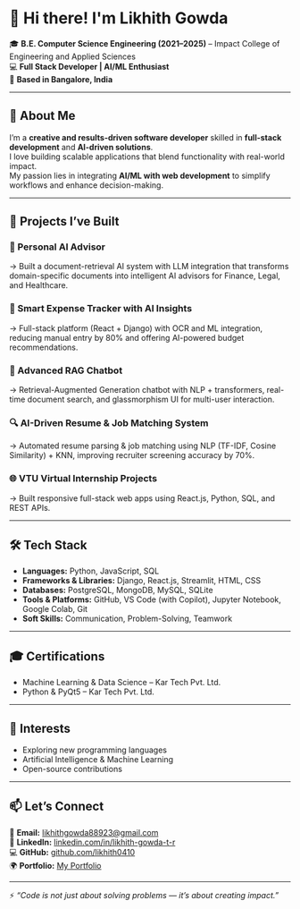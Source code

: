 # 👋 Hi there! I'm Likhith Gowda  

🎓 **B.E. Computer Science Engineering (2021–2025)** – Impact College of Engineering and Applied Sciences  
💻 **Full Stack Developer | AI/ML Enthusiast**  
📍 **Based in Bangalore, India**  

---

## 🚀 About Me  
I’m a **creative and results-driven software developer** skilled in **full-stack development** and **AI-driven solutions**.  
I love building scalable applications that blend functionality with real-world impact.  
My passion lies in integrating **AI/ML with web development** to simplify workflows and enhance decision-making.  

---

## 🧠 Projects I’ve Built  

### 🤖 Personal AI Advisor  
→ Built a document-retrieval AI system with LLM integration that transforms domain-specific documents into intelligent AI advisors for Finance, Legal, and Healthcare.  

### 💸 Smart Expense Tracker with AI Insights  
→ Full-stack platform (React + Django) with OCR and ML integration, reducing manual entry by 80% and offering AI-powered budget recommendations.  

### 💬 Advanced RAG Chatbot  
→ Retrieval-Augmented Generation chatbot with NLP + transformers, real-time document search, and glassmorphism UI for multi-user interaction.  

### 🔍 AI-Driven Resume & Job Matching System  
→ Automated resume parsing & job matching using NLP (TF-IDF, Cosine Similarity) + KNN, improving recruiter screening accuracy by 70%.  

### 🌐 VTU Virtual Internship Projects  
→ Built responsive full-stack web apps using React.js, Python, SQL, and REST APIs.  

---

## 🛠️ Tech Stack  

- **Languages:** Python, JavaScript, SQL  
- **Frameworks & Libraries:** Django, React.js, Streamlit, HTML, CSS  
- **Databases:** PostgreSQL, MongoDB, MySQL, SQLite  
- **Tools & Platforms:** GitHub, VS Code (with Copilot), Jupyter Notebook, Google Colab, Git  
- **Soft Skills:** Communication, Problem-Solving, Teamwork  

---

## 🎓 Certifications  

- Machine Learning & Data Science – Kar Tech Pvt. Ltd.  
- Python & PyQt5 – Kar Tech Pvt. Ltd.  

---

## 🌱 Interests  

- Exploring new programming languages  
- Artificial Intelligence & Machine Learning  
- Open-source contributions  

---

## 📫 Let’s Connect  

📧 **Email:** [likhithgowda88923@gmail.com](mailto:likhithgowda88923@gmail.com)  
🔗 **LinkedIn:** [linkedin.com/in/likhith-gowda-t-r](https://www.linkedin.com/in/likhith-gowda-t-r)  
💻 **GitHub:** [github.com/likhith0410](https://github.com/likhith0410)  
🌍 **Portfolio:** [My Portfolio](https://e5h6i7cdndyj.manus.space/)  

---

⚡ *“Code is not just about solving problems — it’s about creating impact.”*  
